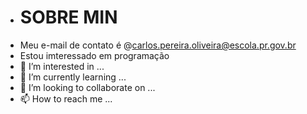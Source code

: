 - # SOBRE MIN
- Meu e-mail de contato é @carlos.pereira.oliveira@escola.pr.gov.br
- Estou imteressado em programação
- 👀 I’m interested in ...
- 🌱 I’m currently learning ...
- 💞️ I’m looking to collaborate on ...
- 📫 How to reach me ...

<!---
PaiDoThiago/PaiDoThiago is a ✨ special ✨ repository because its `README.md` (this file) appears on your GitHub profile.
You can click the Preview link to take a look at your changes.
--->
